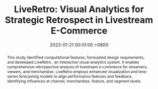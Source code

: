 ---
title:          "LiveRetro: Visual Analytics for Strategic Retrospect in Livestream E-Commerce"
date:           2023-01-21 00:01:00 +0800
selected:       true
pub:            "IEEE Transactions on Visualization and Computer Graphics (TVCG)"
# pub_pre:        "Submitted to "
# pub_post:       'Under review.'
pub_last:       ' <span class="badge badge-pill badge-publication badge-primary">VIS 2023</span>'
pub_date:       "2023"
abstract: >-
  This study identified computational features, formulated design requirements, and developed LiveRetro , an interactive visual analytics system. It enables comprehensive retrospective analysis of livestream e-commerce for streamers, viewers, and merchandise. LiveRetro employs enhanced visualization and time-series forecasting models to align performance features and feedback, identifying influences at channel, merchandise, feature, and segment levels.

cover:          /assets/images/covers/LiveRetro.png
authors:
  - Yuchen Wu
  - Yuansong Xu
  - Shenghan Gao
  - Xingbo Wang
  - Wenkai Song
  - Zhiheng Nie
  - Xiaomeng Fan
  - Quan Li
links:
  Paper: https://ieeexplore.ieee.org/abstract/document/10295389
  # Code: https://github.com
  # Unsplash: https://unsplash.com/photos/orange-fruit-on-white-table-cloth-ISX_imp8t1o
---